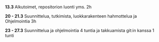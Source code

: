 **13.3**
Alkutoimet, repositorion luonti yms. 2h

**20 - 21.3**
Suunnittelua, tutkimista, luokkarakenteen hahmottelua ja 
Ohjelmointia 3h

**23 - 27.3**
Suunnittelua ja ohjelmointia 4 tuntia
ja takkuamista git:in kanssa 1 tunti
